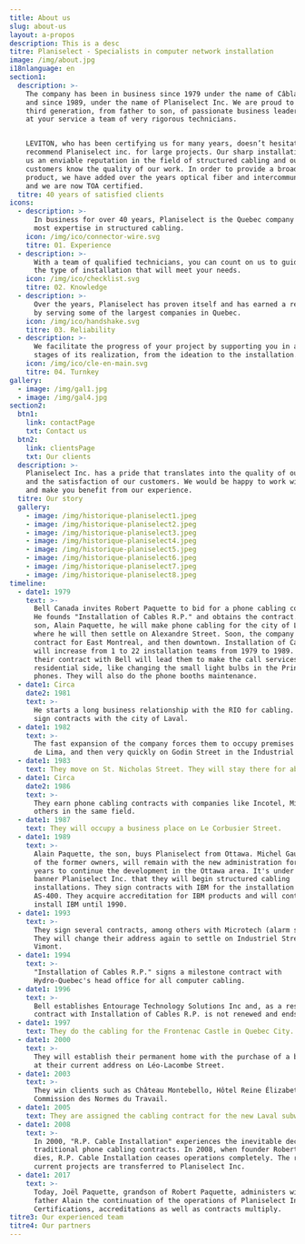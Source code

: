 ```yaml
---
title: About us
slug: about-us
layout: a-propos
description: This is a desc
titre: Planiselect - Specialists in computer network installation
image: /img/about.jpg
i18nlanguage: en
section1:
  description: >-
    The company has been in business since 1979 under the name of Câblage RP,
    and since 1989, under the name of Planiselect Inc. We are proud to be at the
    third generation, from father to son, of passionate business leaders. We put
    at your service a team of very rigorous technicians.


    LEVITON, who has been certifying us for many years, doesn’t hesitate to
    recommend Planiselect inc. for large projects. Our sharp installations gives
    us an enviable reputation in the field of structured cabling and our
    customers know the quality of our work. In order to provide a broader
    product, we have added over the years optical fiber and intercommunication,
    and we are now TOA certified.
  titre: 40 years of satisfied clients
icons:
  - description: >-
      In business for over 40 years, Planiselect is the Quebec company with the
      most expertise in structured cabling.
    icon: /img/ico/connector-wire.svg
    titre: 01. Experience
  - description: >-
      With a team of qualified technicians, you can count on us to guide you to
      the type of installation that will meet your needs.
    icon: /img/ico/checklist.svg
    titre: 02. Knowledge
  - description: >-
      Over the years, Planiselect has proven itself and has earned a reputation
      by serving some of the largest companies in Quebec.
    icon: /img/ico/handshake.svg
    titre: 03. Reliability
  - description: >-
      We facilitate the progress of your project by supporting you in all the
      stages of its realization, from the ideation to the installation.
    icon: /img/ico/cle-en-main.svg
    titre: 04. Turnkey
gallery:
  - image: /img/gal1.jpg
  - image: /img/gal4.jpg
section2:
  btn1:
    link: contactPage
    txt: Contact us
  btn2:
    link: clientsPage
    txt: Our clients
  description: >-
    Planiselect Inc. has a pride that translates into the quality of our work
    and the satisfaction of our customers. We would be happy to work with you
    and make you benefit from our experience.
  titre: Our story
  gallery:
    - image: /img/historique-planiselect1.jpeg
    - image: /img/historique-planiselect2.jpeg
    - image: /img/historique-planiselect3.jpeg
    - image: /img/historique-planiselect4.jpeg
    - image: /img/historique-planiselect5.jpeg
    - image: /img/historique-planiselect6.jpeg
    - image: /img/historique-planiselect7.jpeg
    - image: /img/historique-planiselect8.jpeg
timeline:
  - date1: 1979
    text: >-
      Bell Canada invites Robert Paquette to bid for a phone cabling contract.
      He founds "Installation of Cables R.P." and obtains the contract. With his
      son, Alain Paquette, he will make phone cabling for the city of Laval,
      where he will then settle on Alexandre Street. Soon, the company wins the
      contract for East Montreal, and then downtown. Installation of Cables R.P.
      will increase from 1 to 22 installation teams from 1979 to 1989. Fun fact:
      their contract with Bell will lead them to make the call services on the
      residential side, like changing the small light bulbs in the Princess
      phones. They will also do the phone booths maintenance.
  - date1: Circa
    date2: 1981
    text: >-
      He starts a long business relationship with the RIO for cabling. They also
      sign contracts with the city of Laval.
  - date1: 1982
    text: >-
      The fast expansion of the company forces them to occupy premises on Rose
      de Lima, and then very quickly on Godin Street in the Industrial Park.
  - date1: 1983
    text: They move on St. Nicholas Street. They will stay there for about 4 years.
  - date1: Circa
    date2: 1986
    text: >-
      They earn phone cabling contracts with companies like Incotel, Mitel and
      others in the same field.
  - date1: 1987
    text: They will occupy a business place on Le Corbusier Street.
  - date1: 1989
    text: >-
      Alain Paquette, the son, buys Planiselect from Ottawa. Michel Gaudet, one
      of the former owners, will remain with the new administration for a few
      years to continue the development in the Ottawa area. It's under the
      banner Planiselect Inc. that they will begin structured cabling
      installations. They sign contracts with IBM for the installation of
      AS-400. They acquire accreditation for IBM products and will continue to
      install IBM until 1990.
  - date1: 1993
    text: >-
      They sign several contracts, among others with Microtech (alarm system).
      They will change their address again to settle on Industriel Street in
      Vimont.
  - date1: 1994
    text: >-
      "Installation of Cables R.P." signs a milestone contract with
      Hydro-Quebec's head office for all computer cabling.
  - date1: 1996
    text: >-
      Bell establishes Entourage Technology Solutions Inc and, as a result, the
      contract with Installation of Cables R.P. is not renewed and ends in 1997.
  - date1: 1997
    text: They do the cabling for the Frontenac Castle in Quebec City.
  - date1: 2000
    text: >-
      They will establish their permanent home with the purchase of a building
      at their current address on Léo-Lacombe Street.
  - date1: 2003
    text: >-
      They win clients such as Château Montebello, Hôtel Reine Élizabeth and the
      Commission des Normes du Travail.
  - date1: 2005
    text: They are assigned the cabling contract for the new Laval subway line.
  - date1: 2008
    text: >-
      In 2000, "R.P. Cable Installation" experiences the inevitable decline in
      traditional phone cabling contracts. In 2008, when founder Robert Paquette
      dies, R.P. Cable Installation ceases operations completely. The remaining
      current projects are transferred to Planiselect Inc.
  - date1: 2017
    text: >-
      Today, Joël Paquette, grandson of Robert Paquette, administers with his
      father Alain the continuation of the operations of Planiselect Inc.
      Certifications, accreditations as well as contracts multiply.
titre3: Our experienced team
titre4: Our partners
---
```


